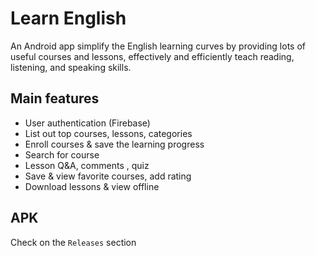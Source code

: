 # Learn English
An Android app simplify the English learning curves by providing lots of useful courses and lessons, effectively and efficiently teach reading, listening, and speaking skills.

## Main features

- User authentication (Firebase)
- List out top courses, lessons, categories
- Enroll courses & save the learning progress
- Search for course
- Lesson Q&A, comments , quiz
- Save & view favorite courses, add rating
- Download lessons & view offline

## APK

Check on the `Releases` section

